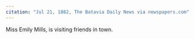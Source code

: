 ```yaml
---
citation: "Jul 21, 1882, The Batavia Daily News via newspapers.com"
---
```



Miss Emily Mills, is visiting friends in town.